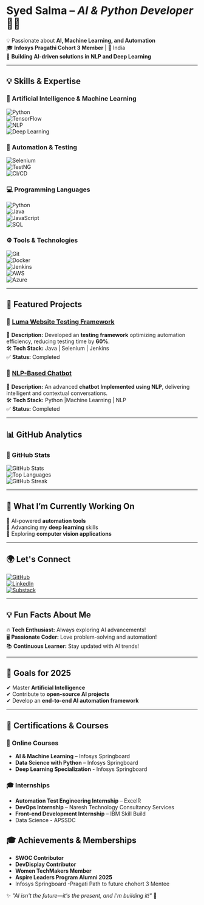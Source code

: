 

# **Syed Salma** – *AI & Python Developer* 👩‍💻  

💡 Passionate about **AI, Machine Learning, and Automation**  
🎓 **Infosys Pragathi Cohort 3 Member** | 📍 India  
🚀 **Building AI-driven solutions in NLP and Deep Learning**  

---

## **💡 Skills & Expertise**  

### **🤖 Artificial Intelligence & Machine Learning**  
![Python](https://img.shields.io/badge/Python-3776AB?style=for-the-badge&logo=python&logoColor=white)  
![TensorFlow](https://img.shields.io/badge/TensorFlow-FF6F00?style=for-the-badge&logo=tensorflow&logoColor=white)  
![NLP](https://img.shields.io/badge/Natural%20Language%20Processing-%234B8BBE.svg?style=for-the-badge&logo=ai&logoColor=white)  
![Deep Learning](https://img.shields.io/badge/Deep%20Learning-00599C?style=for-the-badge&logo=ai&logoColor=white)  

### **🧪 Automation & Testing**  
![Selenium](https://img.shields.io/badge/Selenium-43B02A?style=for-the-badge&logo=selenium&logoColor=white)  
![TestNG](https://img.shields.io/badge/TestNG-000000?style=for-the-badge&logo=testng&logoColor=white)    
![CI/CD](https://img.shields.io/badge/CI/CD-0A0A0A?style=for-the-badge&logo=githubactions&logoColor=white)  

### **💻 Programming Languages**  
![Python](https://img.shields.io/badge/Python-FFD43B?style=for-the-badge&logo=python&logoColor=blue)  
![Java](https://img.shields.io/badge/Java-007396?style=for-the-badge&logo=java&logoColor=white)  
![JavaScript](https://img.shields.io/badge/JavaScript-F7DF1E?style=for-the-badge&logo=javascript&logoColor=black)  
![SQL](https://img.shields.io/badge/SQL-4479A1?style=for-the-badge&logo=sqlite&logoColor=white)  

### **⚙️ Tools & Technologies**  
![Git](https://img.shields.io/badge/Git-F05032?style=for-the-badge&logo=git&logoColor=white)  
![Docker](https://img.shields.io/badge/Docker-2496ED?style=for-the-badge&logo=docker&logoColor=white)  
![Jenkins](https://img.shields.io/badge/Jenkins-D24939?style=for-the-badge&logo=jenkins&logoColor=white)  
![AWS](https://img.shields.io/badge/AWS-FF9900?style=for-the-badge&logo=amazonaws&logoColor=white)  
![Azure](https://img.shields.io/badge/Azure-0078D4?style=for-the-badge&logo=microsoftazure&logoColor=white)  

---

## **🚀 Featured Projects**  

### 🔹 [Luma Website Testing Framework](https://github.com/salmasyed1909/Selenium_siteTesting)  
📌 **Description:** Developed an **testing framework** optimizing automation efficiency, reducing testing time by **60%**.  
🛠️ **Tech Stack:** Java | Selenium | Jenkins  
✅ **Status:** Completed  

### 🔹 [NLP-Based Chatbot](https://github.com/salmasyed1909/chatbot-project)  
📌 **Description:** An advanced **chatbot Implemented using NLP**, delivering intelligent and contextual conversations.  
🛠️ **Tech Stack:** Python |Machine Learning | NLP  
✅ **Status:** Completed  

---

## **📊 GitHub Analytics**  

### **📌 GitHub Stats**  
![GitHub Stats](https://github-readme-stats.vercel.app/api?username=salmasyed1909&show_icons=true&theme=tokyonight)  
![Top Languages](https://github-readme-stats.vercel.app/api/top-langs/?username=salmasyed1909&layout=compact&theme=tokyonight)  
![GitHub Streak](https://github-readme-streak-stats.herokuapp.com/?user=salmasyed1909&theme=tokyonight)  

---

## **📅 What I’m Currently Working On**  
🔹 AI-powered **automation tools**  
🔹 Advancing my **deep learning** skills  
🔹 Exploring **computer vision applications**  

---

## **🌍 Let's Connect**  

[![GitHub](https://img.shields.io/badge/GitHub-100000?style=for-the-badge&logo=github&logoColor=white)](https://github.com/salmasyed1909)  
[![LinkedIn](https://img.shields.io/badge/LinkedIn-0077B5?style=for-the-badge&logo=linkedin&logoColor=white)](https://www.linkedin.com/in/syed-salma-39322224a/)  
[![Substack](https://img.shields.io/badge/Substack-FF6719?style=for-the-badge&logo=substack&logoColor=white)](https://substack.com/@syedsalma19)  

---

## **💡 Fun Facts About Me**  
🔥 **Tech Enthusiast:** Always exploring AI advancements!  
🖥️ **Passionate Coder:** Love problem-solving and automation!  
📚 **Continuous Learner:** Stay updated with AI trends!  

---

## **🎯 Goals for 2025**  
✔ Master **Artificial Intelligence**  
✔ Contribute to **open-source AI projects**  
✔ Develop an **end-to-end AI automation framework**  

---

## **🏅 Certifications & Courses**

### **📝 Online Courses**  
- **AI & Machine Learning** – Infosys Springboard
- **Data Science with Python** – Infosys Springboard
- **Deep Learning Specialization** - Infosys Springboard

### **🎓 Internships**  
- **Automation Test Engineering Internship** – ExcelR  
- **DevOps Internship** – Naresh Technology Consultancy Services  
- **Front-end Development Internship** – IBM Skill Build
- Data Science - APSSDC




## **🎓 Achievements & Memberships**  

- **SWOC Contributor**  
- **DevDisplay Contributor**  
- **Women TechMakers Member**  
- **Aspire Leaders Program Alumni 2025**
- Infosys Springboard -Pragati Path to future chohort 3 Mentee



✨ *"AI isn't the future—it's the present, and I'm building it!"* 🚀  



